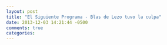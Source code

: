 ```yaml
---
layout: post
title: "El Siguiente Programa - Blas de Lezo tuvo la culpa"
date: 2013-12-03 14:21:44 -0500
comments: true
categories: 
---
```

